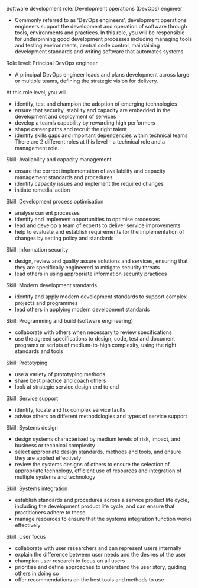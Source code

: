 Software development role: Development operations (DevOps) engineer
- Commonly referred to as ‘DevOps engineers’, development operations engineers support the development and operation of software through tools, environments and practices.
In this role, you will be responsible for underpinning good development processes including managing tools and testing environments, central code control, maintaining development standards and writing software that automates systems.

Role level: Principal DevOps engineer
- A principal DevOps engineer leads and plans development across large or multiple teams, defining the strategic vision for delivery.

At this role level, you will:
- identify, test and champion the adoption of emerging technologies
- ensure that security, stability and capacity are embedded in the development and deployment of services
- develop a team’s capability by rewarding high performers
- shape career paths and recruit the right talent
- identify skills gaps and important dependencies within technical teams
There are 2 different roles at this level - a technical role and a management role.

Skill: Availability and capacity management
- ensure the correct implementation of availability and capacity management standards and procedures
- identify capacity issues and implement the required changes
- initiate remedial action

Skill: Development process optimisation
- analyse current processes
- identify and implement opportunities to optimise processes
- lead and develop a team of experts to deliver service improvements
- help to evaluate and establish requirements for the implementation of changes by setting policy and standards

Skill: Information security
- design, review and quality assure solutions and services, ensuring that they are specifically engineered to mitigate security threats
- lead others in using appropriate information security practices

Skill: Modern development standards
- identify and apply modern development standards to support complex projects and programmes
- lead others in applying modern development standards

Skill: Programming and build (software engineering)
- collaborate with others when necessary to review specifications
- use the agreed specifications to design, code, test and document programs or scripts of medium-to-high complexity, using the right standards and tools

Skill: Prototyping
- use a variety of prototyping methods
- share best practice and coach others
- look at strategic service design end to end

Skill: Service support
- identify, locate and fix complex service faults
- advise others on different methodologies and types of service support

Skill: Systems design
- design systems characterised by medium levels of risk, impact, and business or technical complexity
- select appropriate design standards, methods and tools, and ensure they are applied effectively
- review the systems designs of others to ensure the selection of appropriate technology, efficient use of resources and integration of multiple systems and technology

Skill: Systems integration
- establish standards and procedures across a service product life cycle, including the development product life cycle, and can ensure that practitioners adhere to these
- manage resources to ensure that the systems integration function works effectively

Skill: User focus
- collaborate with user researchers and can represent users internally
- explain the difference between user needs and the desires of the user
- champion user research to focus on all users
- prioritise and define approaches to understand the user story, guiding others in doing so
- offer recommendations on the best tools and methods to use